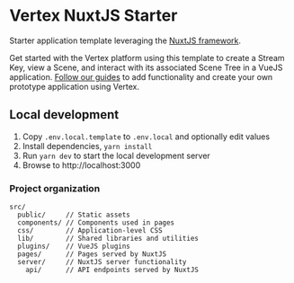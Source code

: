 # Vertex NuxtJS Starter

Starter application template leveraging the [NuxtJS framework](https://nuxt.com/).

Get started with the Vertex platform using this template to create a Stream Key, view a Scene, and interact with its associated Scene Tree in a VueJS application. [Follow our guides](https://developer.vertexvis.com/docs/guides/render-your-first-scene) to add functionality and create your own prototype application using Vertex.

## Local development

1. Copy `.env.local.template` to `.env.local` and optionally edit values
1. Install dependencies, `yarn install`
1. Run `yarn dev` to start the local development server
1. Browse to http://localhost:3000

### Project organization

```text
src/
  public/     // Static assets
  components/ // Components used in pages
  css/        // Application-level CSS
  lib/        // Shared libraries and utilities
  plugins/    // VueJS plugins
  pages/      // Pages served by NuxtJS
  server/     // NuxtJS server functionality
    api/      // API endpoints served by NuxtJS
```
